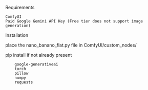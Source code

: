 Requirements

    ComfyUI
    Paid Google Gemini API Key (Free tier does not support image generation)

Installation

place the nano_banano_flat.py file in  ComfyUI/custom_nodes/

pip install if not already present

        google-generativeai
        torch
        pillow
        numpy
        requests
